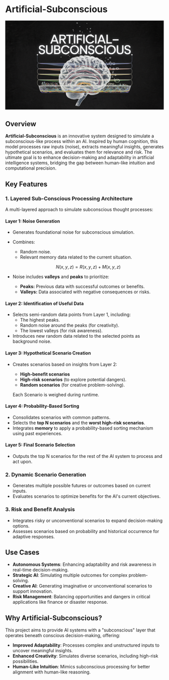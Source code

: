 # Artificial-Subconscious

![Cover Image](media/cover_img.png)

## Overview
**Artificial-Subconscious** is an innovative system designed to simulate a subconscious-like process within an AI. Inspired by human cognition, this model processes raw inputs (noise), extracts meaningful insights, generates hypothetical scenarios, and evaluates them for relevance and risk. The ultimate goal is to enhance decision-making and adaptability in artificial intelligence systems, bridging the gap between human-like intuition and computational precision.

## Key Features

### **1. Layered Sub-Conscious Processing Architecture**
A multi-layered approach to simulate subconscious thought processes:

#### **Layer 1: Noise Generation**
- Generates foundational noise for subconscious simulation.
- Combines:
  - Random noise.
  - Relevant memory data related to the current situation.

   $$
  N(x, y, z) = R(x, y, z) + M(x, y, z)
  $$


- Noise includes **valleys** and **peaks** to prioritize:
  - **Peaks:** Previous data with successful outcomes or benefits.
  - **Valleys:** Data associated with negative consequences or risks.

#### **Layer 2: Identification of Useful Data**
- Selects semi-random data points from Layer 1, including:
  - The highest peaks.
  - Random noise around the peaks (for creativity).
  - The lowest valleys (for risk awareness).
- Introduces new random data related to the selected points as background noise.

#### **Layer 3: Hypothetical Scenario Creation**
- Creates scenarios based on insights from Layer 2:
  - **High-benefit scenarios**
  - **High-risk scenarios** (to explore potential dangers).
  - **Random scenarios** (for creative problem-solving).

  Each Scenario is weighed during runtime.

#### **Layer 4: Probability-Based Sorting**
- Consolidates scenarios with common patterns.
- Selects the **top N scenarios** and the **worst high-risk scenarios**.
- Integrates **memory** to apply a probability-based sorting mechanism using past experiences.

#### **Layer 5: Final Scenario Selection**
- Outputs the top N scenarios for the rest of the AI system to process and act upon.

### **2. Dynamic Scenario Generation**
- Generates multiple possible futures or outcomes based on current inputs.
- Evaluates scenarios to optimize benefits for the AI's current objectives.

### **3. Risk and Benefit Analysis**
- Integrates risky or unconventional scenarios to expand decision-making options.
- Assesses scenarios based on probability and historical occurrence for adaptive responses.

## Use Cases
- **Autonomous Systems**: Enhancing adaptability and risk awareness in real-time decision-making.
- **Strategic AI**: Simulating multiple outcomes for complex problem-solving.
- **Creative AI**: Generating imaginative or unconventional scenarios to support innovation.
- **Risk Management**: Balancing opportunities and dangers in critical applications like finance or disaster response.

## Why Artificial-Subconscious?
This project aims to provide AI systems with a "subconscious" layer that operates beneath conscious decision-making, offering:
- **Improved Adaptability**: Processes complex and unstructured inputs to uncover meaningful insights.
- **Enhanced Creativity**: Simulates diverse scenarios, including high-risk possibilities.
- **Human-Like Intuition**: Mimics subconscious processing for better alignment with human-like reasoning.
